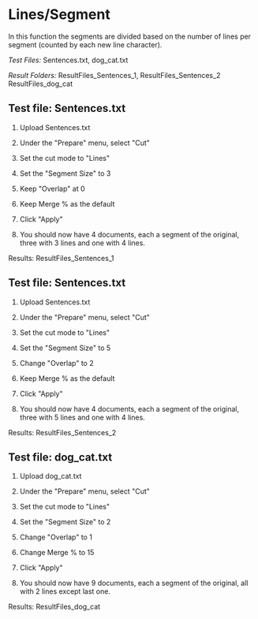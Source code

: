 # Lines/Segment

In this function the segments are divided based on the number of lines per segment 
(counted by each new line character). 


*Test Files:* Sentences.txt, dog_cat.txt

*Result Folders:* ResultFiles_Sentences_1, ResultFiles_Sentences_2
ResultFiles_dog_cat



## Test file: Sentences.txt

1. Upload Sentences.txt

2. Under the "Prepare" menu, select "Cut"

3. Set the cut mode to "Lines"

4. Set the "Segment Size" to 3

5. Keep "Overlap" at 0

6. Keep Merge % as the default

7. Click "Apply"

8. You should now have 4 documents, each a segment of the original, three with 3
 lines and one with 4 lines.

Results: ResultFiles_Sentences_1

## Test file: Sentences.txt

1. Upload Sentences.txt

2. Under the "Prepare" menu, select "Cut"

3. Set the cut mode to "Lines"

4. Set the "Segment Size" to 5

5. Change "Overlap" to 2

6. Keep Merge % as the default

7. Click "Apply"

8. You should now have 4 documents, each a segment of the original, three with 5 
lines and one with 4 lines.

Results: ResultFiles_Sentences_2

## Test file: dog_cat.txt

1. Upload dog_cat.txt

2. Under the "Prepare" menu, select "Cut"

3. Set the cut mode to "Lines"

4. Set the "Segment Size" to 2

5. Change "Overlap" to 1

6. Change Merge % to 15

7. Click "Apply"

8. You should now have 9 documents, each a segment of the original, all with 2 lines 
except last one.

Results: ResultFiles_dog_cat
